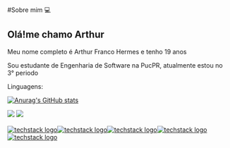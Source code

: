 #Sobre mim
💻
<h2>Olá!me chamo Arthur</h2>
<p>Meu nome completo é Arthur Franco Hermes e tenho 19 anos</p>
<p>Sou estudante de Engenharia de Software na PucPR, atualmente estou no 3° periodo</p>

<p>Linguagens:</p>

[![Anurag's GitHub stats](https://github-readme-stats.vercel.app/api?username=ArthurHermes)](https://github.com/anuraghazra/github-readme-stats)


[<img src="https://img.shields.io/badge/linkedin-%230077B5.svg?&style=for-the-badge&logo=linkedin&logoColor=white" />](https://www.linkedin.com/in/USERNAME/) [<img src = "https://img.shields.io/badge/instagram-%23E4405F.svg?&style=for-the-badge&logo=instagram&logoColor=white">](https://www.instagram.com/arthur.fhermes/)
<br>
<br>
[![techstack logo](https://readme-components.vercel.app/api?component=logo&logo=Html)](https://github.com/harish-sethuraman/readme-components)[![techstack logo](https://readme-components.vercel.app/api?component=logo&logo=Css)](https://github.com/harish-sethuraman/readme-components)[![techstack logo](https://readme-components.vercel.app/api?component=logo&logo=Java)](https://github.com/harish-sethuraman/readme-components)[![techstack logo](https://readme-components.vercel.app/api?component=logo&logo=Php)](https://github.com/harish-sethuraman/readme-components)[![techstack logo](https://readme-components.vercel.app/api?component=logo&logo=SQL)](https://github.com/harish-sethuraman/readme-components)


